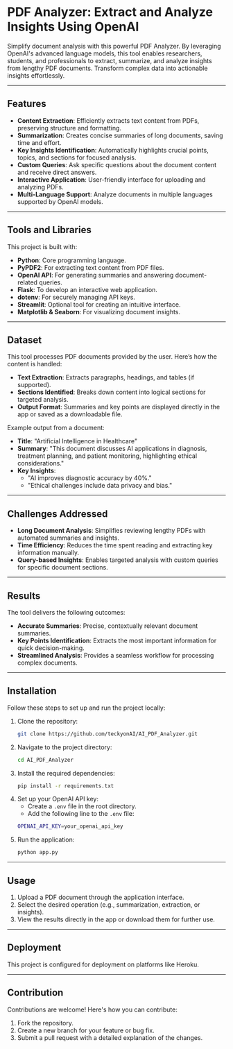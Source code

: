 # PDF Analyzer: Extract and Analyze Insights Using OpenAI

Simplify document analysis with this powerful PDF Analyzer. By leveraging OpenAI's advanced language models, this tool enables researchers, students, and professionals to extract, summarize, and analyze insights from lengthy PDF documents. Transform complex data into actionable insights effortlessly.

---

## Features

- **Content Extraction**: Efficiently extracts text content from PDFs, preserving structure and formatting.
- **Summarization**: Creates concise summaries of long documents, saving time and effort.
- **Key Insights Identification**: Automatically highlights crucial points, topics, and sections for focused analysis.
- **Custom Queries**: Ask specific questions about the document content and receive direct answers.
- **Interactive Application**: User-friendly interface for uploading and analyzing PDFs.
- **Multi-Language Support**: Analyze documents in multiple languages supported by OpenAI models.

---

## Tools and Libraries

This project is built with:
- **Python**: Core programming language.
- **PyPDF2**: For extracting text content from PDF files.
- **OpenAI API**: For generating summaries and answering document-related queries.
- **Flask**: To develop an interactive web application.
- **dotenv**: For securely managing API keys.
- **Streamlit**: Optional tool for creating an intuitive interface.
- **Matplotlib & Seaborn**: For visualizing document insights.

---

## Dataset

This tool processes PDF documents provided by the user. Here’s how the content is handled:
- **Text Extraction**: Extracts paragraphs, headings, and tables (if supported).
- **Sections Identified**: Breaks down content into logical sections for targeted analysis.
- **Output Format**: Summaries and key points are displayed directly in the app or saved as a downloadable file.

Example output from a document:
- **Title**: "Artificial Intelligence in Healthcare"
- **Summary**: "This document discusses AI applications in diagnosis, treatment planning, and patient monitoring, highlighting ethical considerations."
- **Key Insights**:
  - "AI improves diagnostic accuracy by 40%."
  - "Ethical challenges include data privacy and bias."

---

## Challenges Addressed

- **Long Document Analysis**: Simplifies reviewing lengthy PDFs with automated summaries and insights.
- **Time Efficiency**: Reduces the time spent reading and extracting key information manually.
- **Query-based Insights**: Enables targeted analysis with custom queries for specific document sections.

---

## Results

The tool delivers the following outcomes:
- **Accurate Summaries**: Precise, contextually relevant document summaries.
- **Key Points Identification**: Extracts the most important information for quick decision-making.
- **Streamlined Analysis**: Provides a seamless workflow for processing complex documents.

---


## Installation

Follow these steps to set up and run the project locally:

1. Clone the repository:
   ```bash
   git clone https://github.com/teckyonAI/AI_PDF_Analyzer.git

   
2. Navigate to the project directory:
   ```bash
   cd AI_PDF_Analyzer

3. Install the required dependencies:
    ```bash
    pip install -r requirements.txt

4. Set up your OpenAI API key:
   - Create a `.env` file in the root directory.
   - Add the following line to the `.env` file:
    ```bash
    OPENAI_API_KEY=your_openai_api_key

6. Run the application:
    ```bash
    python app.py

---

## Usage

1. Upload a PDF document through the application interface.
2. Select the desired operation (e.g., summarization, extraction, or insights).
3. View the results directly in the app or download them for further use.

---

## Deployment

This project is configured for deployment on platforms like Heroku. 

---

## Contribution

Contributions are welcome! Here's how you can contribute:
1. Fork the repository.
2. Create a new branch for your feature or bug fix.
3. Submit a pull request with a detailed explanation of the changes.

